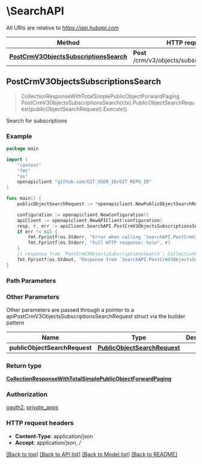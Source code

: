 # \SearchAPI

All URIs are relative to *https://api.hubapi.com*

Method | HTTP request | Description
------------- | ------------- | -------------
[**PostCrmV3ObjectsSubscriptionsSearch**](SearchAPI.md#PostCrmV3ObjectsSubscriptionsSearch) | **Post** /crm/v3/objects/subscriptions/search | Search for subscriptions



## PostCrmV3ObjectsSubscriptionsSearch

> CollectionResponseWithTotalSimplePublicObjectForwardPaging PostCrmV3ObjectsSubscriptionsSearch(ctx).PublicObjectSearchRequest(publicObjectSearchRequest).Execute()

Search for subscriptions



### Example

```go
package main

import (
	"context"
	"fmt"
	"os"
	openapiclient "github.com/GIT_USER_ID/GIT_REPO_ID"
)

func main() {
	publicObjectSearchRequest := *openapiclient.NewPublicObjectSearchRequest() // PublicObjectSearchRequest | 

	configuration := openapiclient.NewConfiguration()
	apiClient := openapiclient.NewAPIClient(configuration)
	resp, r, err := apiClient.SearchAPI.PostCrmV3ObjectsSubscriptionsSearch(context.Background()).PublicObjectSearchRequest(publicObjectSearchRequest).Execute()
	if err != nil {
		fmt.Fprintf(os.Stderr, "Error when calling `SearchAPI.PostCrmV3ObjectsSubscriptionsSearch``: %v\n", err)
		fmt.Fprintf(os.Stderr, "Full HTTP response: %v\n", r)
	}
	// response from `PostCrmV3ObjectsSubscriptionsSearch`: CollectionResponseWithTotalSimplePublicObjectForwardPaging
	fmt.Fprintf(os.Stdout, "Response from `SearchAPI.PostCrmV3ObjectsSubscriptionsSearch`: %v\n", resp)
}
```

### Path Parameters



### Other Parameters

Other parameters are passed through a pointer to a apiPostCrmV3ObjectsSubscriptionsSearchRequest struct via the builder pattern


Name | Type | Description  | Notes
------------- | ------------- | ------------- | -------------
 **publicObjectSearchRequest** | [**PublicObjectSearchRequest**](PublicObjectSearchRequest.md) |  | 

### Return type

[**CollectionResponseWithTotalSimplePublicObjectForwardPaging**](CollectionResponseWithTotalSimplePublicObjectForwardPaging.md)

### Authorization

[oauth2](../README.md#oauth2), [private_apps](../README.md#private_apps)

### HTTP request headers

- **Content-Type**: application/json
- **Accept**: application/json, */*

[[Back to top]](#) [[Back to API list]](../README.md#documentation-for-api-endpoints)
[[Back to Model list]](../README.md#documentation-for-models)
[[Back to README]](../README.md)


